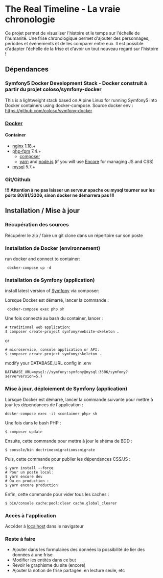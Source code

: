 # The Real Timeline - La vraie chronologie
Ce projet permet de visualiser l'histoire et le temps sur l'échelle de l'humanité.
Une frise chronologique permet d'ajouter des personnages, périodes et évènements et de les comparer entre eux.
Il est possible d'adapter l'échelle de la frise et d'avoir un tout nouveau regard sur l'histoire !

## Dépendances
### Symfony5 Docker Development Stack - Docker construit à partir du projet coloso/symfony-docker
This is a lightweight stack based on Alpine Linux for running Symfony5 into Docker containers using docker-compose.
Source docker env : https://github.com/coloso/symfony-docker

### [Docker](https://www.docker.com/)

#### Container
 - [nginx](https://pkgs.alpinelinux.org/packages?name=nginx&branch=v3.10) 1.18.+
 - [php-fpm](https://pkgs.alpinelinux.org/packages?name=php7&branch=v3.10) 7.4.+
    - [composer](https://getcomposer.org/)
    - [yarn](https://yarnpkg.com/lang/en/) and [node.js](https://nodejs.org/en/) (if you will use [Encore](https://symfony.com/doc/current/frontend/encore/installation.html) for managing JS and CSS)
- [mysql](https://hub.docker.com/_/mysql/) 5.7.+

### Git/Github

**!!! Attention à ne pas laisser un serveur apache ou mysql tourner sur les ports 80/81/3306, sinon docker ne démarrera pas !!!**

## Installation / Mise à jour
### Récupération des sources
Récupérer le zip / faire un git clone dans un répertoire sur son poste

### Installation de Docker (environnement)

run docker and connect to container:
```
 docker-compose up -d
```

### Installation de Symfony (application)
install latest version of [Symfony](http://symfony.com/doc/current/setup.html) via composer:

Lorsque Docker est démarré, lancer la commande :
```
 docker-compose exec php sh
```
Une fois connecté au bash du container, lancer :
```
# traditional web application:
$ composer create-project symfony/website-skeleton .
```
or
```
# microservice, console application or API:
$ composer create-project symfony/skeleton .
```

modify your DATABASE_URL config in .env
```
DATABASE_URL=mysql://symfony:symfony@mysql:3306/symfony?serverVersion=5.7
```

### Mise à jour, déploiement de Symfony (application)
Lorsque Docker est démarré, lancer la commande suivante pour mettre à jour les dépendances de l'application :
```
docker-compose exec -it <container php> sh
```
Une fois dans le bash PHP :
```
$ composer update
```
Ensuite, cette commande pour mettre à jour le shéma de BDD :
```
$ console/bin doctrine:migrations:migrate
```
Puis, cette commande pour publier les dépendances CSS/JS :
```
$ yarn install --force
# Pour un poste local:
$ yarn encore dev
# Ou en production :
$ yarn encore production
```
Enfin, cette commande pour vider tous les caches :
```
$ bin/console cache:pool:clear cache.global_clearer
```

### Accès à l'application
Accéder à [localhost](http://localhost/) dans le navigateur

### Reste à faire
* Ajouter dans les formulaires des données la possibilité de lier des données à une frise
* Modifier les entités dans ce but
* Revoir le graphisme du site (encore)
* Ajouter la notion de frise partagée, en lecture seule, etc